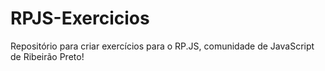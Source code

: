 # RPJS-Exercicios
Repositório para criar exercícios para o RP.JS, comunidade de JavaScript de Ribeirão Preto!
